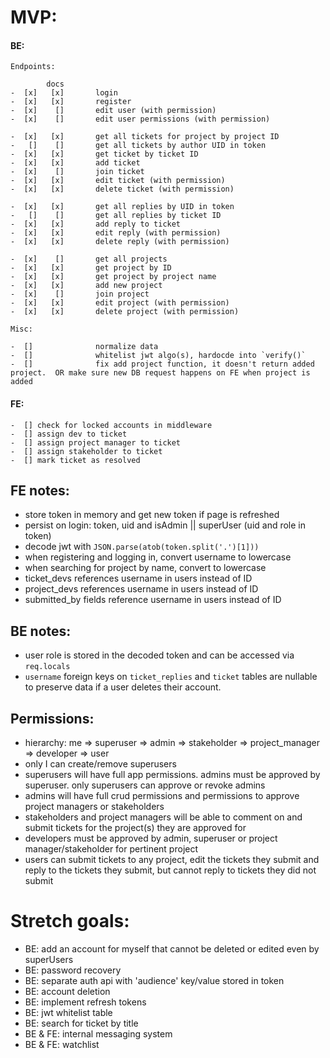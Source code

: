 # MVP:

#### BE:

    Endpoints:

            docs
    -  [x]   [x]       login
    -  [x]   [x]       register
    -  [x]    []       edit user (with permission)
    -  [x]    []       edit user permissions (with permission)

    -  [x]   [x]       get all tickets for project by project ID
    -   []    []       get all tickets by author UID in token
    -  [x]   [x]       get ticket by ticket ID
    -  [x]   [x]       add ticket
    -  [x]    []       join ticket
    -  [x]   [x]       edit ticket (with permission)
    -  [x]   [x]       delete ticket (with permission)

    -  [x]   [x]       get all replies by UID in token
    -   []    []       get all replies by ticket ID
    -  [x]   [x]       add reply to ticket
    -  [x]   [x]       edit reply (with permission)
    -  [x]   [x]       delete reply (with permission)

    -  [x]    []       get all projects
    -  [x]   [x]       get project by ID
    -  [x]   [x]       get project by project name
    -  [x]   [x]       add new project
    -  [x]    []       join project
    -  [x]   [x]       edit project (with permission)
    -  [x]   [x]       delete project (with permission)

    Misc:

    -  []              normalize data
    -  []              whitelist jwt algo(s), hardocde into `verify()`
    -  []              fix add project function, it doesn't return added project.  OR make sure new DB request happens on FE when project is added

#### FE:

    -  [] check for locked accounts in middleware
    -  [] assign dev to ticket
    -  [] assign project manager to ticket
    -  [] assign stakeholder to ticket
    -  [] mark ticket as resolved

## FE notes:

-  store token in memory and get new token if page is refreshed
-  persist on login: token, uid and isAdmin || superUser (uid and role in token)
-  decode jwt with `JSON.parse(atob(token.split('.')[1]))`
-  when registering and logging in, convert username to lowercase
-  when searching for project by name, convert to lowercase
-  ticket_devs references username in users instead of ID
-  project_devs references username in users instead of ID
-  submitted_by fields reference username in users instead of ID

## BE notes:

-  user role is stored in the decoded token and can be accessed via `req.locals`
-  `username` foreign keys on `ticket_replies` and `ticket` tables are nullable to preserve data if a user deletes their account.

## Permissions:

-  hierarchy: me => superuser => admin => stakeholder => project_manager => developer => user
-  only I can create/remove superusers
-  superusers will have full app permissions. admins must be approved by superuser. only superusers can approve or revoke admins
-  admins will have full crud permissions and permissions to approve project managers or stakeholders
-  stakeholders and project managers will be able to comment on and submit tickets for the project(s) they are approved for
-  developers must be approved by admin, superuser or project manager/stakeholder for pertinent project
-  users can submit tickets to any project, edit the tickets they submit and reply to the tickets they submit, but cannot reply to tickets they did not submit

# Stretch goals:

-  BE: add an account for myself that cannot be deleted or edited even by superUsers
-  BE: password recovery
-  BE: separate auth api with 'audience' key/value stored in token
-  BE: account deletion
-  BE: implement refresh tokens
-  BE: jwt whitelist table
-  BE: search for ticket by title
-  BE & FE: internal messaging system
-  BE & FE: watchlist
